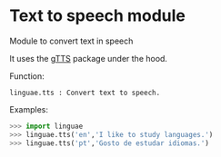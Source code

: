 # Text to speech module

Module to convert text in speech

It uses the [gTTS](https://gtts.readthedocs.io/en/latest/index.html) package under the hood.

Function:

```
linguae.tts : Convert text to speech.
```

Examples:

```python
>>> import linguae
>>> linguae.tts('en','I like to study languages.')
>>> linguae.tts('pt','Gosto de estudar idiomas.')
```
